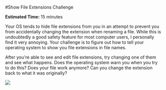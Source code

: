 #Show File Extensions Challenge

**Estimated Time:** 15 minutes

Your OS tends to hide file extensions from you in an attempt to prevent you from accidentally changing the extension when renaming a file. While this is undoubtedly a good safety feature for most computer users, I personally find it very annoying. Your challenge is to figure out how to tell your operating system to show you file extensions in file names.

After you're able to see and edit file extensions, try changing one of them and see what happens. Does the operating system warn you when you try to do this? Does your file work anymore? Can you change the extension back to what it was originally?

![](http://christensenacademy.org/img/signature.png)
